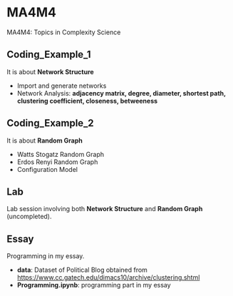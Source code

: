 # MA4M4
MA4M4: Topics in Complexity Science

## Coding_Example_1
It is about **Network Structure**
- Import and generate networks
- Network Analysis: **adjacency matrix, degree, diameter, shortest path, clustering coefficient, closeness, betweeness**

## Coding_Example_2
It is about **Random Graph**
- Watts Stogatz Random Graph
- Erdos Renyi Random Graph
- Configuration Model

## Lab
Lab session involving both **Network Structure** and **Random Graph** (uncompleted).

## Essay
Programming in my essay.
- **data**: Dataset of Political Blog obtained from https://www.cc.gatech.edu/dimacs10/archive/clustering.shtml
- **Programming.ipynb**: programming part in my essay